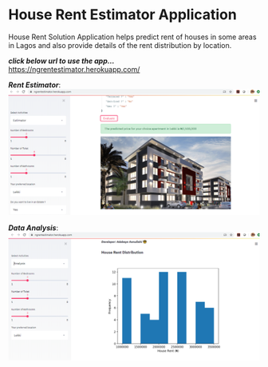 # House Rent Estimator Application
House Rent Solution Application helps predict rent of houses in some areas in Lagos and also provide details of the rent distribution by location.

**_click below url to use the app..._**<br> 
https://ngrentestimator.herokuapp.com/<br>

**_Rent Estimator_**:<br>
<img src="predictor.png"><br>

**_Data Analysis_**:<br>
<img src="analysis.png"><br>


